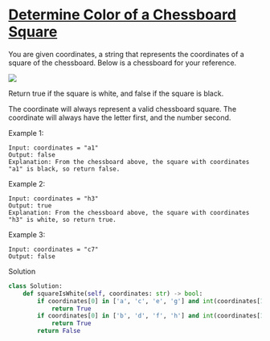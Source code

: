 # [Determine Color of a Chessboard Square](https://leetcode.com/problems/determine-color-of-a-chessboard-square/)

You are given coordinates, a string that represents the coordinates of a square of the chessboard. Below is a chessboard
for your reference.

![](https://assets.leetcode.com/uploads/2021/02/19/screenshot-2021-02-20-at-22159-pm.png)

Return true if the square is white, and false if the square is black.

The coordinate will always represent a valid chessboard square. The coordinate will always have the letter first, and 
the number second.

Example 1:
```
Input: coordinates = "a1"
Output: false
Explanation: From the chessboard above, the square with coordinates "a1" is black, so return false.
```
Example 2:
```
Input: coordinates = "h3"
Output: true
Explanation: From the chessboard above, the square with coordinates "h3" is white, so return true.
```
Example 3:
```
Input: coordinates = "c7"
Output: false
```
Solution
```python
class Solution:
    def squareIsWhite(self, coordinates: str) -> bool:
        if coordinates[0] in ['a', 'c', 'e', 'g'] and int(coordinates[1]) % 2 == 0:
            return True
        if coordinates[0] in ['b', 'd', 'f', 'h'] and int(coordinates[1]) % 2 != 0:
            return True
        return False
```
